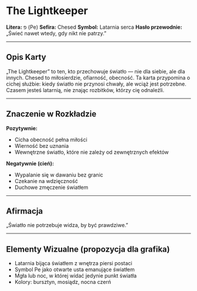 # The Lightkeeper

**Litera:** פ (Pe)
**Sefira:** Chesed
**Symbol:** Latarnia serca
**Hasło przewodnie:** „Świeć nawet wtedy, gdy nikt nie patrzy.”

---

## Opis Karty

„The Lightkeeper” to ten, kto przechowuje światło — nie dla siebie, ale dla innych. Chesed to miłosierdzie, ofiarność, obecność. Ta karta przypomina o cichej służbie: kiedy światło nie przynosi chwały, ale wciąż jest potrzebne. Czasem jesteś latarnią, nie znając rozbitków, którzy cię odnaleźli.

---

## Znaczenie w Rozkładzie

**Pozytywnie:**
- Cicha obecność pełna miłości
- Wierność bez uznania
- Wewnętrzne światło, które nie zależy od zewnętrznych efektów

**Negatywnie (cień):**
- Wypalanie się w dawaniu bez granic
- Czekanie na wdzięczność
- Duchowe zmęczenie światłem

---

## Afirmacja

„Światło nie potrzebuje widza, by być prawdziwe.”

---

## Elementy Wizualne (propozycja dla grafika)

- Latarnia bijąca światłem z wnętrza piersi postaci
- Symbol Pe jako otwarte usta emanujące światłem
- Mgła lub noc, w której widać jedynie punkt światła
- Kolory: bursztyn, mosiądz, nocna czerń
